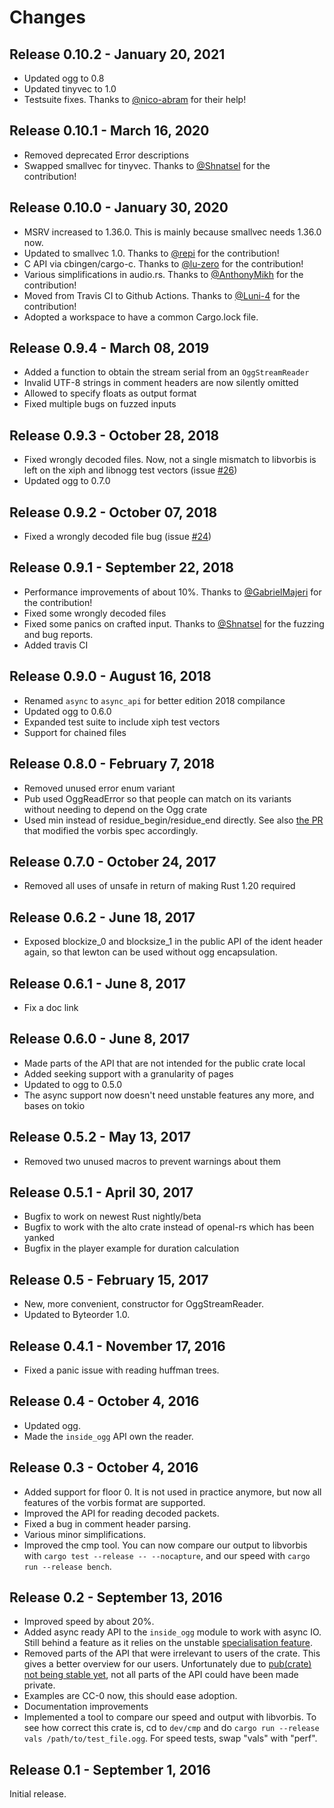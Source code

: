 # Changes

## Release 0.10.2 - January 20, 2021

* Updated ogg to 0.8
* Updated tinyvec to 1.0
* Testsuite fixes. Thanks to [@nico-abram](https://github.com/nico-abram) for their help!

## Release 0.10.1 - March 16, 2020

* Removed deprecated Error descriptions
* Swapped smallvec for tinyvec. Thanks to [@Shnatsel](https://github.com/Shnatsel) for the contribution!

## Release 0.10.0 - January 30, 2020

* MSRV increased to 1.36.0. This is mainly because smallvec needs 1.36.0 now.
* Updated to smallvec 1.0. Thanks to [@repi](https://github.com/repi) for the contribution!
* C API via cbingen/cargo-c. Thanks to [@lu-zero](https://github.com/lu-zero) for the contribution!
* Various simplifications in audio.rs. Thanks to [@AnthonyMikh](https://github.com/AnthonyMikh) for the contribution!
* Moved from Travis CI to Github Actions. Thanks to [@Luni-4](https://github.com/Luni-4) for the contribution!
* Adopted a workspace to have a common Cargo.lock file.

## Release 0.9.4 - March 08, 2019

* Added a function to obtain the stream serial from an `OggStreamReader`
* Invalid UTF-8 strings in comment headers are now silently omitted
* Allowed to specify floats as output format
* Fixed multiple bugs on fuzzed inputs

## Release 0.9.3 - October 28, 2018

* Fixed wrongly decoded files. Now, not a single mismatch to libvorbis is left on the xiph and libnogg test vectors (issue [#26](https://github.com/RustAudio/lewton/issues/26))
* Updated ogg to 0.7.0

## Release 0.9.2 - October 07, 2018

* Fixed a wrongly decoded file bug (issue [#24](https://github.com/RustAudio/lewton/issues/24))

## Release 0.9.1 - September 22, 2018

* Performance improvements of about 10%. Thanks to [@GabrielMajeri](https://github.com/GabrielMajeri) for the contribution!
* Fixed some wrongly decoded files
* Fixed some panics on crafted input. Thanks to [@Shnatsel](https://github.com/Shnatsel) for the fuzzing and bug reports.
* Added travis CI

## Release 0.9.0 - August 16, 2018

* Renamed `async` to `async_api` for better edition 2018 compilance
* Updated ogg to 0.6.0
* Expanded test suite to include xiph test vectors
* Support for chained files

## Release 0.8.0 - February 7, 2018

* Removed unused error enum variant
* Pub used OggReadError so that people can match on its variants without needing to depend on the Ogg crate
* Used min instead of residue_begin/residue_end directly. See also [the PR](https://github.com/xiph/vorbis/pull/35) that modified the vorbis spec accordingly.

## Release 0.7.0 - October 24, 2017

* Removed all uses of unsafe in return of making Rust 1.20 required

## Release 0.6.2 - June 18, 2017

* Exposed blockize_0 and blocksize_1 in the public API
  of the ident header again, so that lewton can be used without ogg encapsulation.

## Release 0.6.1 - June 8, 2017

* Fix a doc link

## Release 0.6.0 - June 8, 2017

* Made parts of the API that are not intended for the public crate local
* Added seeking support with a granularity of pages
* Updated to ogg to 0.5.0
* The async support now doesn't need unstable features any more, and bases on tokio

## Release 0.5.2 - May 13, 2017

* Removed two unused macros to prevent warnings about them

## Release 0.5.1 - April 30, 2017

* Bugfix to work on newest Rust nightly/beta
* Bugfix to work with the alto crate instead of openal-rs which has been yanked
* Bugfix in the player example for duration calculation

## Release 0.5 - February 15, 2017

* New, more convenient, constructor for OggStreamReader.
* Updated to Byteorder 1.0.

## Release 0.4.1 - November 17, 2016

* Fixed a panic issue with reading huffman trees.

## Release 0.4 - October 4, 2016

* Updated ogg.
* Made the `inside_ogg` API own the reader.

## Release 0.3 - October 4, 2016

* Added support for floor 0. It is not used in practice anymore,
  but now all features of the vorbis format are supported.
* Improved the API for reading decoded packets.
* Fixed a bug in comment header parsing.
* Various minor simplifications.
* Improved the cmp tool. You can now compare our output to libvorbis
  with `cargo test --release -- --nocapture`,
  and our speed with `cargo run --release bench`.

## Release 0.2 - September 13, 2016

* Improved speed by about 20%.
* Added async ready API to the `inside_ogg` module to work with async IO.
  Still behind a feature as it relies on the unstable [specialisation feature](https://github.com/rust-lang/rust/issues/31844).
* Removed parts of the API that were irrelevant to users of the crate.
  This gives a better overview for our users.
  Unfortunately due to [pub(crate) not being stable yet](https://github.com/rust-lang/rust/issues/32409),
  not all parts of the API could have been made private.
* Examples are CC-0 now, this should ease adoption.
* Documentation improvements
* Implemented a tool to compare our speed and output with libvorbis.
  To see how correct this crate is, cd to `dev/cmp` and do `cargo run --release vals /path/to/test_file.ogg`.
  For speed tests, swap "vals" with "perf".

## Release 0.1 - September 1, 2016

Initial release.








